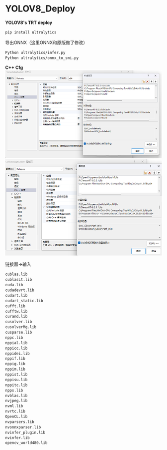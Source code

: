 # YOLOV8_Deploy
**YOLOV8's TRT deploy**
```bash
pip install ultralytics
```
导出ONNX（这里ONNX和原版做了修改）
```bash
Python ultralytics/infer.py
Python ultralytics/onnx_to_smi.py
```
**C++ Cfg**
![avatar](/cfg.png)
![avatar](/cfg2.png)

链接器->输入
```bash
cublas.lib
cublasLt.lib
cuda.lib
cudadevrt.lib
cudart.lib
cudart_static.lib
cufft.lib
cufftw.lib
curand.lib
cusolver.lib
cusolverMg.lib
cusparse.lib
nppc.lib
nppial.lib
nppicc.lib
nppidei.lib
nppif.lib
nppig.lib
nppim.lib
nppist.lib
nppisu.lib
nppitc.lib
npps.lib
nvblas.lib
nvjpeg.lib
nvml.lib
nvrtc.lib
OpenCL.lib
nvparsers.lib
nvonnxparser.lib
nvinfer_plugin.lib
nvinfer.lib
opencv_world480.lib
```
